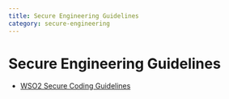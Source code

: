 ```yaml
---
title: Secure Engineering Guidelines
category: secure-engineering
---
```


# Secure Engineering Guidelines

* [WSO2 Secure Coding Guidelines](secure-coding-guidlines/)